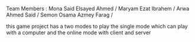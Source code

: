 Team Members :
 Mona Said Elsayed Ahmed /
Maryam Ezat Ibrahem /
Arwa Ahmed Said /
Semon Osama Azmey Farag /   


this game project has a two modes to play the single mode which can play with a computer and the online mode with client and server
